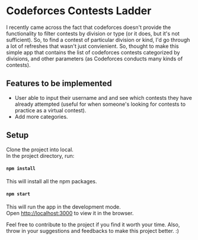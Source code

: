 # Codeforces Contests Ladder
I recently came across the fact that codeforces doesn't provide the functionality to filter contests by division or type (or it does, but it's not sufficient). So, to find a contest of particular division or kind, I'd go through a lot of refreshes that wasn't just convienient. So, thought to make this simple app that contains the list of codeforces contests categorized by divisions, and other parameters (as Codeforces conducts many kinds of contests).


## Features to be implemented
* User able to input their username and and see which contests they have already attempted (useful for when someone's looking for contests to practice as a virtual contest).
* Add more categories.


## Setup
Clone the project into local. <br />
In the project directory, run:

#### `npm install`
This will install all the npm packages.

#### `npm start`
This will run the app in the development mode.<br />
Open [http://localhost:3000](http://localhost:3000) to view it in the browser.


Feel free to contribute to the project if you find it worth your time. Also, throw in your suggestions and feedbacks to make this project better. :)
